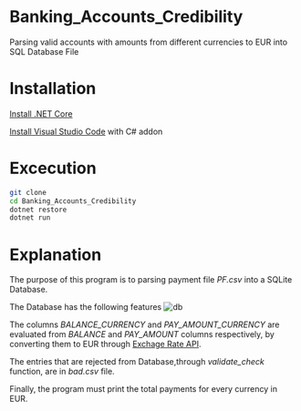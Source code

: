 # Banking_Accounts_Credibility
Parsing valid accounts with amounts from different currencies to EUR  into SQL Database File
# Installation
[Install .NET Core](https://docs.microsoft.com/en-us/dotnet/core/install/linux-package-manager-ubuntu-1904)

[Install Visual Studio Code](https://code.visualstudio.com/) with C# addon
# Excecution
```bash
git clone 
cd Banking_Accounts_Credibility
dotnet restore
dotnet run
```
# Explanation
The purpose of this program is to parsing payment file _PF.csv_ into a SQLite Database.

The Database has the following features 
![db](https://user-images.githubusercontent.com/42965639/71018451-2f45aa00-2101-11ea-8c74-72552cd1b7f9.png)

The columns *BALANCE_CURRENCY* and *PAY_AMOUNT_CURRENCY* are evaluated from *BALANCE* and *PAY_AMOUNT* columns respectively, by converting them to EUR through [Exchage Rate API](https://exchangeratesapi.io/).

The entries that are rejected from Database,through _validate_check_ function, are in _bad.csv_ file.

Finally, the program must print the total payments for every currency in EUR. 
